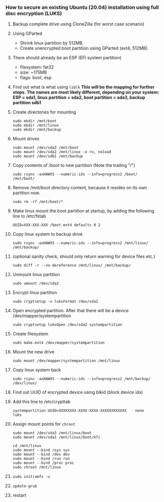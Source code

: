 ### How to secure an existing Ubuntu (20.04) installation using full disc encryption (LUKS)

1. Backup complete drive using CloneZilla (for worst case scenario)

1. Using GParted
    - Shrink linux partition by 512MB.
    - Create unencrypted boot partition using GParted (ext4, 512MB).

1. There should already be an ESP (EFI system partition)
    - filesystem: fat32
    - size: ~175MB
    - flags: boot, esp

1. Find out what is what using ```lsblk```
    **This will be the mapping for further steps. The names are most likely different, depending on your system: ESP = sda1, linux partition = sda2, boot partition = sda3, backup partition sdb1**

1. Create directories for mounting
    ```
    sudo mkdir /mnt/boot
    sudo mkdir /mnt/linux
    sudo mkdir /mnt/backup
    ```

1. Mount drives
    ```
    sudo mount /dev/sda3 /mnt/boot
    sudo mount /dev/sda2 /mnt/linux -o ro, noload
    sudo mount /dev/sdb1 /mnt/backup
    ```

1. Copy contents of /boot to new partition (Note the trailing "/")
    ```
    sudo rsync -axHAWXS --numeric-ids --info=progress2 /boot/ /mnt/boot/
    ```

1. Remove /mnt/boot directory content, because it resides on its own partition now.
    ```
    sudo rm -rf /mnt/boot/*
    ```

1. Make linux mount the boot partition at startup, by adding the following line to /etc/fstab
    ```
    UUID=XXX-XXX-XXX /boot ext4 defaults 0 2
    ```

1. Copy linux system to backup drive
    ```
    sudo rsync -axHAWXS --numeric-ids --info=progress2 /mnt/linux/ /mnt/backup/
    ```

1. (optional sanity check, should only return warning for device files etc.)
    ```
    sudo diff -r --no-dereference /mnt/linux/ /mnt/backup/
    ```

1. Unmount linux partition
    ```
    sudo umount /dev/sda2
    ```

1. Encrypt linux partition
    ```
    sudo cryptsetup -v luksFormat /dev/sda2
    ```

1. Open encrypted partition. After that there will be a device /dev/mapper/systempartition
    ```
    sudo cryptsetup luksOpen /dev/sda2 systempartition
    ```

1. Create filesystem
    ```
    sudo make.ext4 /dev/mapper/systempartition
    ```

1. Mount the new drive
    ```
    sudo mount /dev/mapper/systempartition /mnt/linux
    ```

1. Copy linux system back
    ```
    sudo rsync -axHAWXS --numeric-ids --info=progress2 /mnt/backup/ /dev/linux/
    ```

1. Find out UUID of encrypted device using blkid (block device ids)

1. Add this line to /etc/crypttab
    ```
    systempartition UUID=XXXXXXXX-XXXX-XXXX-XXXXXXXXXXXX	none	luks
    ```

1. Assign mount points for ```chroot```
    ```
    sudo mount /dev/sda3 /mnt/linux/boot
    sudo mount /dev/sda1 /mnt/linux/boot/efi

    cd /mnt/linux
    sudo mount --bind /sys sys
    sudo mount --bind /dev dev
    sudo mount --bind /run run
    sudo mount --bind /proc proc
    sudo chroot /mnt/linux
    ```

1. ```sudo initramfs -u```

1. ```update-grub```

1. restart
